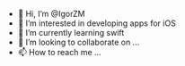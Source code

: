 - 👋 Hi, I’m @IgorZM
- 👀 I’m interested in developing apps for iOS
- 🌱 I’m currently learning swift
- 💞️ I’m looking to collaborate on ...
- 📫 How to reach me ...

<!---
IgorZM/IgorZM is a ✨ special ✨ repository because its `README.md` (this file) appears on your GitHub profile.
You can click the Preview link to take a look at your changes.
--->

